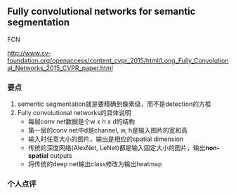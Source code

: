 ## Fully convolutional networks for semantic segmentation

FCN

http://www.cv-foundation.org/openaccess/content_cvpr_2015/html/Long_Fully_Convolutional_Networks_2015_CVPR_paper.html

### 要点

1. sementic segmentation就是要精确到像素级，而不是detection的方框
2. Fully convolutional networks的具体说明
    * 每层conv net数据是个w x h x d的结构
    * 第一层的conv net中d是channel, w, h是输入图片的宽和高
    * 输入时任意大小的图片，输出是相应的spatial dimension
    * 传统的深度网络(AlexNet, LeNet)都是输入固定大小的图片，输出**non-spatial** outputs
    * 将传统的deep net输出class修改为输出heatmap


### 个人点评

